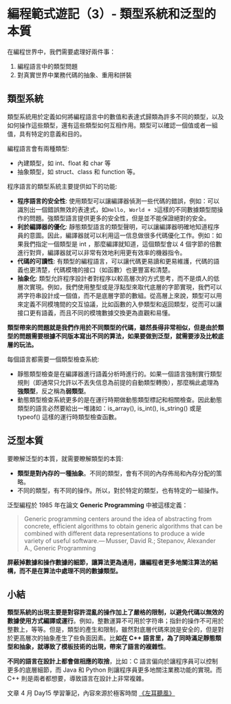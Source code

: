 # 編程範式遊記（3）- 類型系統和泛型的本質

在編程世界中，我們需要處理好兩件事：
1. 編程語言中的類型問題
2. 對真實世界中業務代碼的抽象、重用和拼裝

## 類型系統

類型系統用於定義如何將編程語言中的數值和表達式歸類為許多不同的類型，以及如何操作這些類型，還有這些類型如何互相作用。類型可以確認一個值或者一組值，具有特定的意義和目的。

編程語言會有兩種類型:
- 內建類型，如 int、float 和 char 等
- 抽象類型，如 struct、class 和 function 等。

程序語言的類型系統主要提供如下的功能:
- **程序語言的安全性**: 使用類型可以讓編譯器偵測一些代碼的錯誤，例如：可以識別出一個錯誤無效的表達式，如` Hello, World + 3 `這樣的不同數據類型間操作的問題。強類型語言提供更多的安全性，但是並不能保證絕對的安全。
- **利於編譯器的優化**: 靜態類型語言的類型聲明，可以讓編譯器明確地知道程序員的意圖。因此，編譯器就可以利用這一信息做很多代碼優化工作。例如：如果我們指定一個類型是 int ，那麼編譯就知道，這個類型會以 4 個字節的倍數進行對齊，編譯器就可以非常有效地利用更有效率的機器指令。
- **代碼的可讀性**: 有類型的編程語言，可以讓代碼更易讀和更易維護，代碼的語義也更清楚，代碼模塊的接口（如函數）也更豐富和清楚。
- **抽象化**: 類型允許程序設計者對程序以較高層次的方式思考，而不是煩人的低層次實現。例如，我們使用整型或是浮點型來取代底層的字節實現，我們可以將字符串設計成一個值，而不是底層字節的數組。從高層上來說，類型可以用來定義不同模塊間的交互協議，比如函數的入參類型和返回類型，從而可以讓接口更有語義，而且不同的模塊數據交換更為直觀和易懂。

**類型帶來的問題就是我們作用於不同類型的代碼，雖然長得非常相似，但是由於類型的問題需要根據不同版本寫出不同的算法，如果要做到泛型，就需要涉及比較底層的玩法。**

每個語言都需要一個類型檢查系統:

- 靜態類型檢查是在編譯器進行語義分析時進行的。如果一個語言強制實行類型規則（即通常只允許以不丟失信息為前提的自動類型轉換），那麼稱此處理為**強類型**，反之稱為**弱類型**。
- 動態類型檢查系統更多的是在運行時期做動態類型標記和相關檢查。因此動態類型的語言必然要給出一堆諸如：is_array(), is_int(), is_string() 或是 typeof() 這樣的運行時類型檢查函數。

## 泛型本質

要瞭解泛型的本質，就需要瞭解類型的本質:
- **類型是對內存的一種抽象**。不同的類型，會有不同的內存佈局和內存分配的策略。
- 不同的類型，有不同的操作。所以，對於特定的類型，也有特定的一組操作。

泛型編程於 1985 年在論文 **Generic Programming** 中被這樣定義：
> Generic programming centers around the idea of abstracting from concrete, efficient algorithms to obtain generic algorithms that can be combined with different data representations to produce a wide variety of useful software.— Musser, David R.; Stepanov, Alexander A., Generic Programming

**屏蔽掉數據和操作數據的細節，讓算法更為通用，讓編程者更多地關注算法的結構，而不是在算法中處理不同的數據類型。**

## 小結

**類型系統的出現主要是對容許混亂的操作加上了嚴格的限制，以避免代碼以無效的數據使用方式編譯或運行**。例如，整數運算不可用於字符串；指針的操作不可用於整數上，等等。但是，類型的產生和限制，雖然對底層代碼來說是安全的，但是對於更高層次的抽象產生了些負面因素。比**如在 C++ 語言里，為了同時滿足靜態類型和抽象，就導致了模板技術的出現，帶來了語言的複雜性**。

**不同的語言在設計上都會做相應的取捨**，比如：C 語言偏向於讓程序員可以控制更多的底層細節，而 Java 和 Python 則讓程序員更多地關注業務功能的實現。而 C++ 則是兩者都想要，導致語言在設計上非常複雜。

文章 4 月 Day15 學習筆記，內容來源於極客時間 [《左耳聽風》](https://time.geekbang.org/column/article/2017)